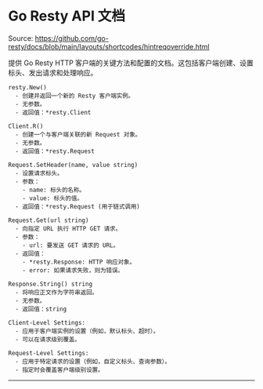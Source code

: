 # Go Resty API 文档

Source: https://github.com/go-resty/docs/blob/main/layouts/shortcodes/hintreqoverride.html

提供 Go Resty HTTP 客户端的关键方法和配置的文档。这包括客户端创建、设置标头、发出请求和处理响应。

```APIDOC
resty.New()
  - 创建并返回一个新的 Resty 客户端实例。
  - 无参数。
  - 返回值：*resty.Client

Client.R()
  - 创建一个与客户端关联的新 Request 对象。
  - 无参数。
  - 返回值：*resty.Request

Request.SetHeader(name, value string)
  - 设置请求标头。
  - 参数：
    - name: 标头的名称。
    - value: 标头的值。
  - 返回值：*resty.Request (用于链式调用)

Request.Get(url string)
  - 向指定 URL 执行 HTTP GET 请求。
  - 参数：
    - url: 要发送 GET 请求的 URL。
  - 返回值：
    - *resty.Response: HTTP 响应对象。
    - error: 如果请求失败，则为错误。

Response.String() string
  - 将响应正文作为字符串返回。
  - 无参数。
  - 返回值：string

Client-Level Settings:
  - 应用于客户端实例的设置（例如，默认标头、超时）。
  - 可以在请求级别覆盖。

Request-Level Settings:
  - 应用于特定请求的设置（例如，自定义标头、查询参数）。
  - 指定时会覆盖客户端级别设置。

```

--------------------------------
